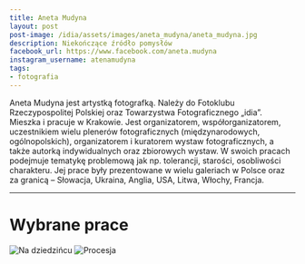 ```yaml
---
title: Aneta Mudyna
layout: post
post-image: /idia/assets/images/aneta_mudyna/aneta_mudyna.jpg
description: Niekończące źródło pomysłów
facebook_url: https://www.facebook.com/aneta.mudyna
instagram_username: atenamudyna
tags:
- fotografia
---
```


Aneta Mudyna jest artystką fotografką. Należy do Fotoklubu Rzeczypospolitej Polskiej oraz Towarzystwa Fotograficznego „idia”. Mieszka i pracuje w Krakowie. Jest organizatorem, współorganizatorem, uczestnikiem wielu plenerów fotograficznych (międzynarodowych, ogólnopolskich), organizatorem i kuratorem wystaw fotograficznych, a także autorką indywidualnych oraz zbiorowych wystaw. W swoich pracach podejmuje tematykę problemową jak np. tolerancji, starości, osobliwości charakteru. Jej prace były prezentowane w wielu galeriach w Polsce oraz za granicą – Słowacja, Ukraina, Anglia, USA, Litwa, Włochy, Francja.

---

# Wybrane prace

![Na dziedzińcu](/idia/assets/images/aneta_mudyna/na_dziedzincu.jpg)
![Procesja](/idia/assets/images/aneta_mudyna/procesja.jpg)

